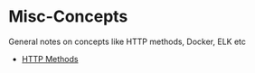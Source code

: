 # Misc-Concepts
General notes on concepts like HTTP methods, Docker, ELK etc


- [HTTP Methods](/http-methods.md)
